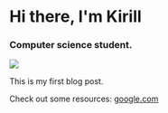 # Hi there, I'm Kirill

### Computer science student.

![](https://netology-code.github.io/git-homeworks/introduction/assets/img.jpg)

This is my first blog post.

Check out some resources: [google.com](https://google.com)